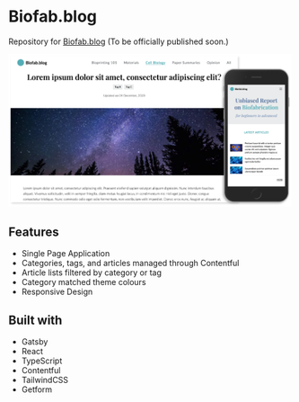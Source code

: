 # Biofab.blog

Repository for [Biofab.blog](https://quizzical-babbage-1fb3df.netlify.app) (To be officially published soon.)

![Biofab.blog Screenshots](https://raw.githubusercontent.com/nozomail/biofab.blog/main/project-image.png)

## Features

- Single Page Application
- Categories, tags, and articles managed through Contentful
- Article lists filtered by category or tag
- Category matched theme colours
- Responsive Design

## Built with

- Gatsby
- React
- TypeScript
- Contentful
- TailwindCSS
- Getform
